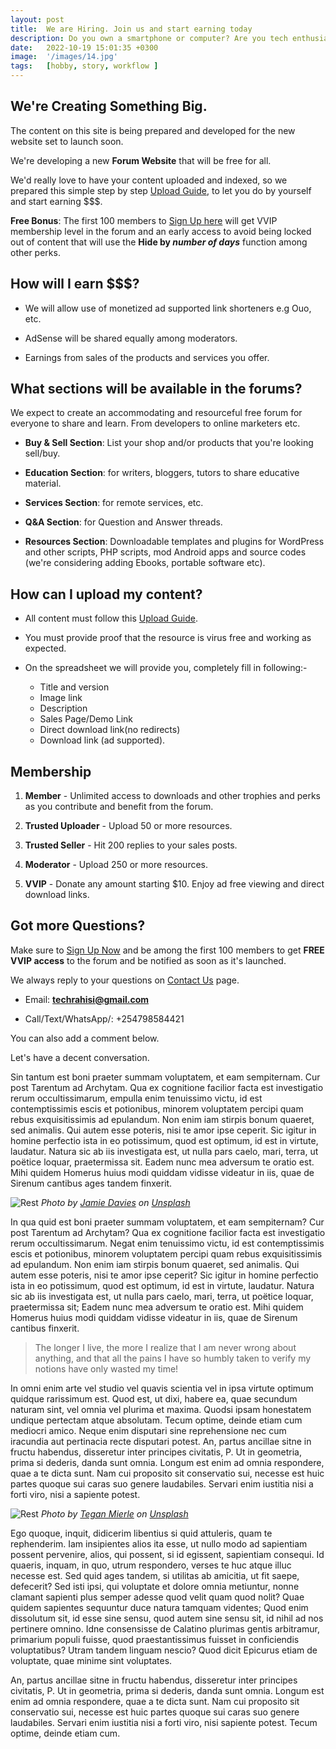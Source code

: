 ```yaml
---
layout: post
title:  We are Hiring. Join us and start earning today
description: Do you own a smartphone or computer? Are you tech enthusiast, writer, blogger, developer, online seller or marketer? Do you want to make some real money 💰 online?  Are you tired of creating content everyday? Well, this is the last time. Post this once with us and let your content earn you money for the rest of your life.   We need you to earn 💰
date:   2022-10-19 15:01:35 +0300
image:  '/images/14.jpg'
tags:   [hobby, story, workflow ]
---
```


## We're Creating Something Big.
The content on this site is being prepared and developed for the new website set to launch soon.  

We're developing a new **Forum Website** that will be free for all. 

We'd really love to have your content uploaded and indexed, so we prepared this simple step by step [ Upload Guide](https://www.google.com "Upload Guide"), to let you do by yourself and start earning $$$.

**Free Bonus**\: The first 100 members to [Sign Up here](https://forms.google.com "Sign Up here") will get VVIP membership level in the forum and an early access to avoid being locked out of content that will use the **Hide by _number of days_** function among other perks.

## How will I earn $$$?
- We will allow use of monetized ad supported link shorteners e.g Ouo, etc.  

- AdSense will be shared equally among moderators.

- Earnings from sales of the products and services you offer.

## What sections will be available in the forums?
We expect to create an accommodating and resourceful free forum for everyone to share and learn. From developers to online marketers etc.  

- **Buy & Sell Section**\: List your shop and\/or products that you're looking sell\/buy.  

- **Education Section**\: for writers, bloggers, tutors to share educative material.   
 
 - **Services Section**\: for remote services, etc.  
 
 - **Q\&A Section**\: for Question and Answer threads.  
 
 - **Resources Section**\: Downloadable templates and plugins for WordPress and other scripts, PHP scripts, mod Android apps and source codes (we're considering adding Ebooks, portable software etc).  
 
## How can I upload my content?
- All content must follow this [Upload Guide](https://google.com "Upload Guide").  

- You must provide proof that the resource is virus free and working as expected.  

- On the spreadsheet we will provide you,  completely fill in following\:-
	- Title and version
	- Image link
	- Description
	- Sales Page\/Demo Link
	- Direct download link(no redirects)
	- Download link (ad supported).  

## Membership
1. **Member** \- Unlimited access to downloads and other trophies and perks as you contribute and benefit from the forum.  

2. **Trusted Uploader** \- Upload 50 or more resources.  

3.  **Trusted Seller** \- Hit 200 replies to your sales posts.  

4. **Moderator** \- Upload 250 or more resources.  

5. **VVIP** \- Donate any amount starting $10. Enjoy ad free viewing and direct download links.

## Got more Questions?
Make sure to [Sign Up Now](https:docs.google.com/) and be among the first 100 members to get **FREE VVIP access** to the forum and be notified as soon as it's launched.  

We always reply to your questions on [Contact Us](https://techbrv.github.io "Contact Us") page.  

- Email\: **techrahisi@gmail.com**  

- Call\/Text\/WhatsApp\/: +254798584421  


You can also add a comment below.  

Let's have a decent conversation.  



Sin tantum est boni praeter summam voluptatem, et eam sempiternam. Cur post Tarentum ad Archytam. Qua ex cognitione facilior facta est investigatio rerum occultissimarum, empulla enim tenuissimo victu, id est contemptissimis escis et potionibus, minorem voluptatem percipi quam rebus exquisitissimis ad epulandum. Non enim iam stirpis bonum quaeret, sed animalis. Qui autem esse poteris, nisi te amor ipse ceperit. Sic igitur in homine perfectio ista in eo potissimum, quod est optimum, id est in virtute, laudatur. Natura sic ab iis investigata est, ut nulla pars caelo, mari, terra, ut poëtice loquar, praetermissa sit. Eadem nunc mea adversum te oratio est. Mihi quidem Homerus huius modi quiddam vidisse videatur in iis, quae de Sirenum cantibus ages tandem finxerit.

![Rest]({{site.baseurl}}/images/06.jpg)
*Photo by [Jamie Davies](https://unsplash.com/photos/aZVYRIyQElg) on [Unsplash](https://unsplash.com/)*

In qua quid est boni praeter summam voluptatem, et eam sempiternam? Cur post Tarentum ad Archytam? Qua ex cognitione facilior facta est investigatio rerum occultissimarum. Negat enim tenuissimo victu, id est contemptissimis escis et potionibus, minorem voluptatem percipi quam rebus exquisitissimis ad epulandum. Non enim iam stirpis bonum quaeret, sed animalis. Qui autem esse poteris, nisi te amor ipse ceperit? Sic igitur in homine perfectio ista in eo potissimum, quod est optimum, id est in virtute, laudatur. Natura sic ab iis investigata est, ut nulla pars caelo, mari, terra, ut poëtice loquar, praetermissa sit; Eadem nunc mea adversum te oratio est. Mihi quidem Homerus huius modi quiddam vidisse videatur in iis, quae de Sirenum cantibus finxerit.

> The longer I live, the more I realize that I am never wrong about anything, and that all the pains I have so humbly taken to verify my notions have only wasted my time!

In omni enim arte vel studio vel quavis scientia vel in ipsa virtute optimum quidque rarissimum est. Quod est, ut dixi, habere ea, quae secundum naturam sint, vel omnia vel plurima et maxima. Quodsi ipsam honestatem undique pertectam atque absolutam. Tecum optime, deinde etiam cum mediocri amico. Neque enim disputari sine reprehensione nec cum iracundia aut pertinacia recte disputari potest. An, partus ancillae sitne in fructu habendus, disseretur inter principes civitatis, P. Ut in geometria, prima si dederis, danda sunt omnia. Longum est enim ad omnia respondere, quae a te dicta sunt. Nam cui proposito sit conservatio sui, necesse est huic partes quoque sui caras suo genere laudabiles. Servari enim iustitia nisi a forti viro, nisi a sapiente potest.

![Rest]({{site.baseurl}}/images/06-1.jpg)
*Photo by [Tegan Mierle](https://unsplash.com/photos/ioyEITUD2G8) on [Unsplash](https://unsplash.com/)*

Ego quoque, inquit, didicerim libentius si quid attuleris, quam te rephenderim. Iam insipientes alios ita esse, ut nullo modo ad sapientiam possent pervenire, alios, qui possent, si id egissent, sapientiam consequi. Id quaeris, inquam, in quo, utrum respondero, verses te huc atque illuc necesse est. Sed quid ages tandem, si utilitas ab amicitia, ut fit saepe, defecerit? Sed isti ipsi, qui voluptate et dolore omnia metiuntur, nonne clamant sapienti plus semper adesse quod velit quam quod nolit? Quae quidem sapientes sequuntur duce natura tamquam videntes; Quod enim dissolutum sit, id esse sine sensu, quod autem sine sensu sit, id nihil ad nos pertinere omnino. Idne consensisse de Calatino plurimas gentis arbitramur, primarium populi fuisse, quod praestantissimus fuisset in conficiendis voluptatibus? Utram tandem linguam nescio? Quod dicit Epicurus etiam de voluptate, quae minime sint voluptates.

An, partus ancillae sitne in fructu habendus, disseretur inter principes civitatis, P. Ut in geometria, prima si dederis, danda sunt omnia. Longum est enim ad omnia respondere, quae a te dicta sunt. Nam cui proposito sit conservatio sui, necesse est huic partes quoque sui caras suo genere laudabiles. Servari enim iustitia nisi a forti viro, nisi sapiente potest. Tecum optime, deinde etiam cum.
